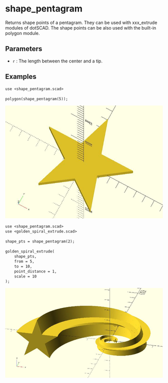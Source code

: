 # shape_pentagram

Returns shape points of a pentagram. They can be used with xxx_extrude modules of dotSCAD. The shape points can be also used with the built-in polygon module. 

## Parameters

- `r` : The length between the center and a tip.

## Examples

	use <shape_pentagram.scad>

	polygon(shape_pentagram(5));

![shape_pentagram](images/lib3x-shape_pentagram-1.JPG)

	use <shape_pentagram.scad>
	use <golden_spiral_extrude.scad>

	shape_pts = shape_pentagram(2);

	golden_spiral_extrude(
		shape_pts, 
		from = 5, 
		to = 10, 
		point_distance = 1,
		scale = 10
	);

![shape_pentagram](images/lib3x-shape_pentagram-2.JPG)

